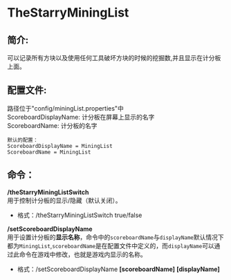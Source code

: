 # TheStarryMiningList 
## 简介:
可以记录所有方块以及使用任何工具破坏方块的时候的挖掘数,并且显示在计分板上面。

## 配置文件:
 路径位于"config/miningList.properties"中
 <br>
 ScoreboardDisplayName: 计分板在屏幕上显示的名字
 <br>
 ScoreboardName: 计分板的名字
```
默认的配置：
ScoreboardDisplayName = MiningList
ScoreboardName = MiningList
```

## 命令：
**/theStarryMiningListSwitch**
<br>用于控制计分板的显示/隐藏（默认关闭）。
- 格式：/theStarryMiningListSwitch true/false

**/setScoreboardDisplayName**
<br>用于设置计分板的**显示名称**，命令中的`scoreboardName`与`displayName`默认情况下都为`MiningList`,`scoreboardName`是在配置文件中定义的，而`displayName`可以通过此命令在游戏中修改，也就是游戏内显示的名称。
- 格式：/setScoreboardDisplayName **[scoreboardName]** **[displayName]**
  